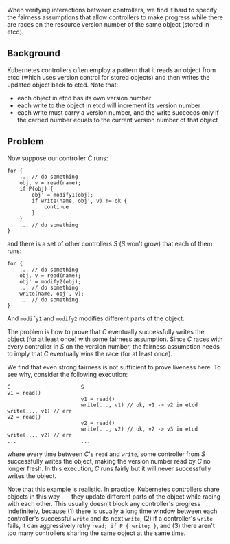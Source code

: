 When verifying interactions between controllers, we find it hard to specify the fairness assumptions that allow controllers to make progress while there are races on the resource version number of the same object (stored in etcd).

## Background
Kubernetes controllers often employ a pattern that it reads an object from etcd (which uses version control for stored objects) and then writes the updated object back to etcd.
Note that:
- each object in etcd has its own version number
- each write to the object in etcd will increment its version number
- each write must carry a version number, and the write succeeds only if the carried number equals to the current version number of that object

## Problem
Now suppose our controller $C$ runs:
```
for {
    ... // do something
    obj, v = read(name);
    if P(obj) {
        obj' = modify1(obj);
        if write(name, obj', v) != ok {
            continue
        }
    }
    ... // do something
}
```
and there is a set of other controllers $S$ ($S$ won't grow) that each of them runs:
```
for {
    ... // do something
    obj, v = read(name);
    obj' = modify2(obj);
    ... // do something
    write(name, obj', v);
    ... // do something
}
```
And `modify1` and `modify2` modifies different parts of the object.

The problem is how to prove that $C$ eventually successfully writes the object (for at least once) with some fairness assumption.
Since $C$ races with every controller in $S$ on the version number, the fairness assumption needs to imply that $C$ eventually wins the race (for at least once).

We find that even strong fairness is not sufficient to prove liveness here. To see why, consider the following execution:
```
C                       S
v1 = read()
                        v1 = read()
                        write(..., v1) // ok, v1 -> v2 in etcd
write(..., v1) // err
v2 = read()
                        v2 = read()
                        write(..., v2) // ok, v2 -> v3 in etcd
write(..., v2) // err
...                     ...
```
where every time between $C$'s `read` and `write`, some controller from $S$ successfully writes the object, making the version number read by $C$ no longer fresh. In this execution, $C$ runs fairly but it will never successfully writes the object.

Note that this example is realistic. In practice, Kubernetes controllers share objects in this way --- they update different parts of the object while racing with each other. This usually doesn't block any controller's progress indefinitely, because (1) there is usually a long time window between each controller's successful `write` and its next `write`, (2) if a controller's `write` fails, it can aggressively retry `read; if P { write; }`, and (3) there aren't too many controllers sharing the same object at the same time.
